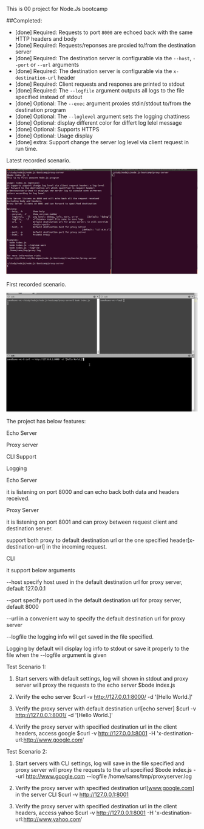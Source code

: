 This is 00 project for Node.Js bootcamp

##Completed:

* [done] Required: Requests to port `8000` are echoed back with the same HTTP headers and body
* [done] Required: Requests/reponses are proxied to/from the destination server
* [done] Required: The destination server is configurable via the `--host`, `--port`  or `--url` arguments
* [done] Required: The destination server is configurable via the `x-destination-url` header
* [done] Required: Client requests and respones are printed to stdout
* [done] Required: The `--logfile` argument outputs all logs to the file specified instead of stdout
* [done] Optional: The `--exec` argument proxies stdin/stdout to/from the destination program
* [done] Optional: The `--loglevel` argument sets the logging chattiness
* [done] Optional: display different color for differt log lelel message
* [done] Optional: Supports HTTPS
* [done] Optional: Usage display
* [done] extra:    Support change the server log level via client request in run time.


Latest  recorded scenario.

![alt tag](./TestScenarios-1.GIF)

First  recorded scenario.

![alt tag](./TestScenarios.GIF)




The project has below features:
 
  Echo Server
 
  Proxy server
 
  CLI Support

  Logging

Echo Server
 
  it is listening on port 8000 and can echo back both data and headers received.


Proxy Server

  it is listening on port 8001 and can proxy between request client and destination server.

  support both proxy to default destination url or the one specified header[x-destination-url] in the incoming request.

CLI
  
  it support below arguments
  
  --host specify host used in the default destination url for proxy server, default 127.0.0.1
 
  --port specify port used in the default destination url for proxy server, default 8000
 
  --url  in a convenient way to specify the default destination url for proxy server
 
  --logfile the logging info will get saved in the file specified.

Logging
  by default will display log info to stdout
  or save it properly to the file when the --logfile argument is given


Test Scenario 1:

1.  Start servers with default settings, log will shown in stdout and proxy server will proxy the requests to the echo server
    $bode index.js

2.  Verify the echo server
    $curl -v http://127.0.0.1:8000/ -d '[Hello World.]'

3.  Verify the proxy server with default destination url[echo server]
    $curl -v http://127.0.0.1:8001/ -d '[Hello World.]'

4.  Verify the proxy server with specified destination url in the client headers, access google
    $curl -v http://127.0.0.1:8001 -H 'x-destination-url:http://www.google.com'


Test Scenario 2:

1.  Start servers with CLI settings, log will save in the file specified and proxy server will proxy the requests to the url specified
    $bode index.js --url http://www.google.com --logfile /home/sams/tmp/proxyserver.log

2.  Verify the proxy server with specified destination url[www.google.com] in the server CLI
    $curl -v http://127.0.0.1:8001

3.  Verify the proxy server with specified destination url in the client headers, access yahoo
    $curl -v http://127.0.0.1:8001 -H 'x-destination-url:http://www.yahoo.com'


